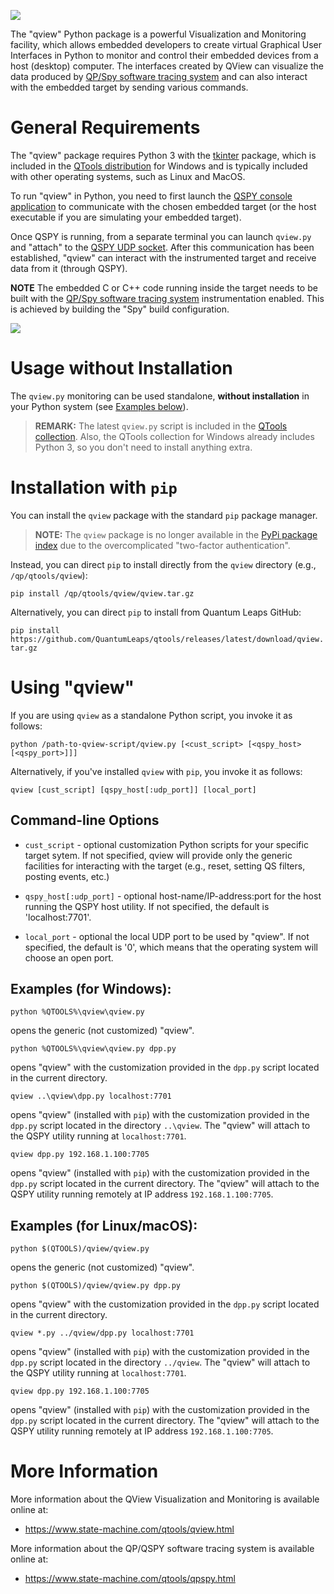 ![](https://www.state-machine.com/img/qview_banner.jpg)

The "qview" Python package is a powerful Visualization and Monitoring
facility, which allows embedded developers to create virtual Graphical
User Interfaces in Python to monitor and control their embedded devices
from a host (desktop) computer. The interfaces created by QView can
visualize the data produced by
[QP/Spy software tracing system](file:///C:/qp_lab/qtools/html/qpspy.html)
and can also interact with the embedded target by sending various commands.


General Requirements
====================
The "qview" package requires Python 3 with the
[tkinter](https://docs.python.org/3/library/tkinter.html) package, which
is included in the [QTools distribution](https://www.state-machine.com/qtools)
for Windows and is typically included with other operating systems, such as
Linux and MacOS.

To run "qview" in Python, you need to first launch the
[QSPY console application](https://www.state-machine.com/qtools/qspy.html)
to communicate with the chosen embedded target (or the host executable
if you are simulating your embedded target).

Once QSPY is running, from a separate terminal you can launch `qview.py`
and "attach" to the [QSPY UDP socket](https://www.state-machine.com/qtools/qspy_udp.html).
After this communication has been established, "qview" can interact with the
instrumented target and receive data from it (through QSPY).

**NOTE** The embedded C or C++ code running inside the target needs to be
built with the [QP/Spy software tracing system](file:///C:/qp_lab/qtools/html/qpspy.html)
instrumentation enabled. This is achieved by building the "Spy" build configuration.

![](https://www.state-machine.com/img/qview_targ.gif)

# Usage without Installation
The `qview.py` monitoring can be used standalone, **without installation** in your Python system (see [Examples below](#examples-for-windows)).

> **REMARK:**
The latest `qview.py` script is included in the [QTools collection](https://github.com/QuantumLeaps/qtools). Also, the QTools collection for Windows already includes Python 3, so you don't need to install anything extra.

# Installation with `pip`
You can install the `qview` package with the standard `pip` package manager.

> **NOTE:**
The `qview` package is no longer available in the [PyPi package index](https://pypi.org)
due to the overcomplicated "two-factor authentication".

Instead, you can direct `pip` to install directly from the `qview` directory
(e.g., `/qp/qtools/qview`):

`pip install /qp/qtools/qview/qview.tar.gz`

Alternatively, you can direct `pip` to install from Quantum Leaps GitHub:

`pip install https://github.com/QuantumLeaps/qtools/releases/latest/download/qview.tar.gz`


Using "qview"
==============
If you are using `qview` as a standalone Python script, you invoke
it as follows:

`python /path-to-qview-script/qview.py [<cust_script> [<qspy_host> [<qspy_port>]]]`

Alternatively, if you've installed `qview` with `pip`, you invoke
it as follows:

`qview [cust_script] [qspy_host[:udp_port]] [local_port]`


Command-line Options
--------------------
- `cust_script` - optional customization Python scripts for your specific
target sytem. If not specified, qview will provide only the generic facilities
for interacting with the target (e.g., reset, setting QS filters,
posting events, etc.)

- `qspy_host[:udp_port]` - optional host-name/IP-address:port for the host
running the QSPY host utility. If not specified, the default
is 'localhost:7701'.

- `local_port` - optional the local UDP port to be used by "qview". If not
specified, the default is '0', which means that the operating system will
choose an open port.


Examples (for Windows):
-----------------------
`python %QTOOLS%\qview\qview.py`

opens the generic (not customized) "qview".

`python %QTOOLS%\qview\qview.py dpp.py`

opens "qview" with the customization provided in the `dpp.py` script
located in the current directory.

`qview ..\qview\dpp.py localhost:7701`

opens "qview" (installed with `pip`) with the customization provided in the
`dpp.py` script located in the directory `..\qview`.  The "qview" will
attach to the QSPY utility running at `localhost:7701`.

`qview dpp.py 192.168.1.100:7705`

opens "qview" (installed with `pip`) with the customization provided in the
`dpp.py` script located in the current directory. The "qview" will attach to
the QSPY utility running remotely at IP address `192.168.1.100:7705`.


Examples (for Linux/macOS):
---------------------------
`python $(QTOOLS)/qview/qview.py`

opens the generic (not customized) "qview".

`python $(QTOOLS)/qview/qview.py dpp.py`

opens "qview" with the customization provided in the `dpp.py` script
located in the current directory.

`qview *.py ../qview/dpp.py localhost:7701`

opens "qview" (installed with `pip`) with the customization provided in the
`dpp.py` script located in the directory `../qview`.  The "qview" will
attach to the QSPY utility running at `localhost:7701`.

`qview dpp.py 192.168.1.100:7705`

opens "qview" (installed with `pip`) with the customization provided in the
`dpp.py` script located in the current directory. The "qview" will attach to
the QSPY utility running remotely at IP address `192.168.1.100:7705`.


More Information
================
More information about the QView Visualization and Monitoring is available
online at:

- https://www.state-machine.com/qtools/qview.html

More information about the QP/QSPY software tracing system is available
online at:

- https://www.state-machine.com/qtools/qpspy.html
